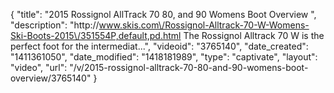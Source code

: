 {
    "title": "2015 Rossignol AllTrack 70  80, and 90 Womens Boot Overview ",
    "description": "http:\/\/www.skis.com\/Rossignol-Alltrack-70-W-Womens-Ski-Boots-2015\/351554P,default,pd.html The Rossignol Alltrack 70 W is the perfect foot for the intermediat...",
    "videoid": "3765140",
    "date_created": "1411361050",
    "date_modified": "1418181989",
    "type": "captivate",
    "layout": "video",
    "url": "\/v\/2015-rossignol-alltrack-70-80-and-90-womens-boot-overview\/3765140"
}